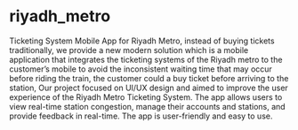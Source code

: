 # riyadh_metro

Ticketing System Mobile App for Riyadh Metro, instead of buying tickets traditionally, we provide a new modern solution which is a mobile application that integrates the ticketing systems of the Riyadh metro to the customer’s mobile to avoid the inconsistent waiting time that may occur before riding the train, the customer could a buy ticket before arriving to the station, Our project focused on UI/UX design and aimed to improve the user experience of the Riyadh Metro Ticketing System. The app allows users to view real-time station congestion, manage their accounts and stations, and provide feedback in real-time. The app is user-friendly and easy to use.


